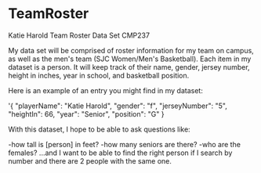 # TeamRoster
Katie Harold Team Roster Data Set CMP237

My data set will be comprised of roster information for my team on campus, as well as the men's team (SJC Women/Men's Basketball). Each item in my dataset is a person. It will keep track of their name, gender, jersey number, height in inches, year in school, and basketball position.  

Here is an example of an entry you might find in my dataset:

'{ "playerName": "Katie Harold", "gender": "f", "jerseyNumber": "5", "heightIn": 66, "year": "Senior", "position": "G" }

With this dataset, I hope to be able to ask questions like:

-how tall is [person] in feet?
-how many seniors are there?
-who are the females?
...and I want to be able to find the right person if I search by number and there are 2 people with the same one. 
